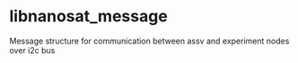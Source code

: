 libnanosat_message
==================

Message structure for communication between assv and experiment nodes over i2c bus

